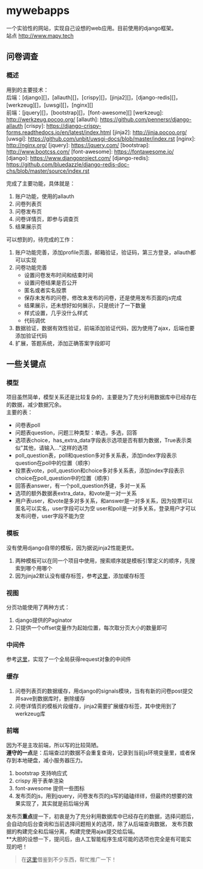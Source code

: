 # mywebapps  
一个实验性的网站，实现自己设想的web应用。目前使用的django框架。   
站点 http://www.mapy.tech

## 问卷调查
### 概述
用到的主要技术：  
后端：[django][]，[allauth][]，[crispy][]，[jinja2][]，[django-redis][]，[werkzeug][]，[uwsgi][]，[nginx][]  
前端：[jquery][]，[bootstrap][]，[font-awesome][]
[werkzeug]: http://werkzeug.pocoo.org/
[allauth]: https://github.com/pennersr/django-allauth
[crispy]: https://django-crispy-forms.readthedocs.io/en/latest/index.html
[jinja2]: http://jinja.pocoo.org/
[uwsgi]: https://github.com/unbit/uwsgi-docs/blob/master/index.rst
[nginx]: http://nginx.org/
[jquery]: https://jquery.com/
[bootstrap]: http://www.bootcss.com/
[font-awesome]: https://fontawesome.io/
[django]: https://www.djangoproject.com/
[django-redis]: https://github.com/bluedazzle/django-redis-doc-chs/blob/master/source/index.rst

完成了主要功能，具体就是：  
  1. 账户功能，使用的allauth
  2. 问卷列表页
  3. 问卷发布页
  4. 问卷详情页，即参与调查页
  5. 结果展示页

可以想到的，待完成的工作：  
  1. 账户功能完善，添加profile页面，邮箱验证，验证码，第三方登录，allauth都可以实现
  2. 问卷功能完善
     * 设置问卷发布时间和结束时间
     * 设置问卷结果是否公开
     * 匿名或者实名投票
     * 保存未发布的问卷，修改未发布的问卷，还是使用发布页面的js完成
     * 结果展示，还未想好如何展示，只是统计了一下数量
     * 样式设置，几乎没什么样式
     * 代码调优
  3. 数据验证，数据有效性验证，前端添加验证代码，因为使用了ajax，后端也要添加验证代码
  4. 扩展，答题系统，添加正确答案字段即可

## 一些关键点
### 模型
项目虽然简单，模型关系还是比较复杂的，主要是为了充分利用数据库中已经存在的数据，减少数据冗余。   
主要的表：

  * 问卷表poll
  * 问题表question，问题三种类型：单选，多选，回答
  * 选项表choice，has_extra_data字段表示选项是否有额为数据，True表示类似"其他，请输入..."这样的选项
  * poll_question表，poll和question多对多关系表，添加index字段表示question在poll中的位置（顺序）
  * 投票表vote，poll_question和choice多对多关系表，添加index字段表示choice在poll_question中的位置（顺序）
  * 回答表answer，有一个poll_question外键，多对一关系
  * 选项的额外数据表extra_data，和vote是一对一关系
  * 用户表user，和vote是多对多关系，和answer是一对多关系，因为投票可以匿名可以实名，user字段可以为空
    user和poll是一对多关系，登录用户才可以发布问卷，user字段不能为空

### 模板
没有使用django自带的模板，因为据说jinja2性能更优。  
  1. 两种模板可以在同一个项目中使用，搜索顺序就是模板引擎定义的顺序，先搜索到哪个用哪个
  2. 因为jinja2默认没有缓存标签，参考[这里](https://www.kancloud.cn/manual/jinja2/70475)，添加缓存标签

### 视图
分页功能使用了两种方式：
  1. django提供的Paginator
  2. 只提供一个offset变量作为起始位置，每次取分页大小的数量即可

### 中间件
参考[这里](https://blog.csdn.net/qq_39687901/article/details/81387584)，实现了一个全局获得request对象的中间件

### 缓存
  1. 问卷列表页的数据缓存，用django的signals模块，当有有新的问卷post提交并save到数据库时，删除缓存
  2. 问卷详情页的模板片段缓存，jinja2需要扩展缓存标签，其中使用到了werkzeug库

### 前端
因为不是主攻前端，所以写的比较简陋。     
**遵守的一点**是：后端查过的数据不会重复查询，记录到当前js环境变量里，或者保存到本地硬盘，减小服务器压力。  
  1. bootstrap 支持响应式
  2. crispy 用于表单渲染  
  3. font-awesome 提供一些图标
  4. 发布页的js，用到jquery，问卷发布页的js写的磕磕绊绊，但最终的想要的效果实现了，其实就是前后端分离
  
发布页**重点**提一下，初衷是为了充分利用数据库中已经存在的数据，选择问题后，会自动向后台查询和当前选择问题相关的选项，除了从后端查询数据， 发布页数据的构建完全和后端分离，构建完使用ajax提交给后端。     
**大胆的设想一下，提问后，由人工智能程序生成可能的选项也完全是有可能实现的吧！ 

>在[这里](https://github.com/Hopetree/izone)借鉴到不少东西，帮忙推广一下！
  
